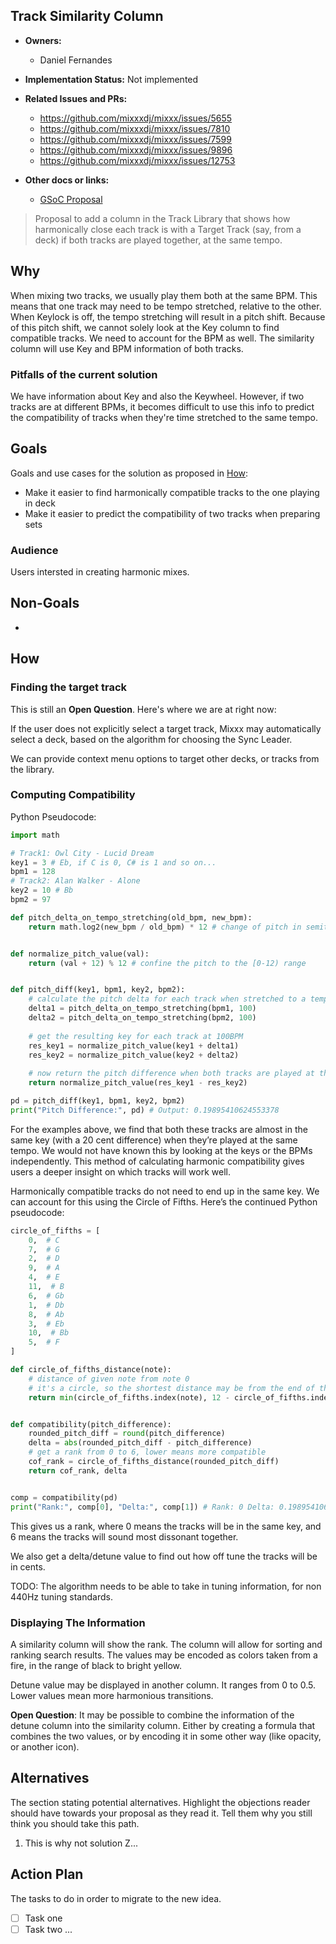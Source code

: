 ## Track Similarity Column

* **Owners:**
  * Daniel Fernandes

* **Implementation Status:** Not implemented

* **Related Issues and PRs:**
  * https://github.com/mixxxdj/mixxx/issues/5655
  * https://github.com/mixxxdj/mixxx/issues/7810
  * https://github.com/mixxxdj/mixxx/issues/7599
  * https://github.com/mixxxdj/mixxx/issues/9896
  * https://github.com/mixxxdj/mixxx/issues/12753


* **Other docs or links:**
  * [GSoC Proposal](https://docs.google.com/document/d/1QAe8mvZFKkFnG--02kuzSagzea6_ed5g3VfjuSyAY7w/edit?usp=sharing)

> Proposal to add a column in the Track Library that shows how harmonically close each track is with a Target
> Track (say, from a deck) if both tracks are played together, at the same tempo.

## Why

When mixing two tracks, we usually play them both at the same BPM. This means that one track may need to be tempo
stretched, relative to the other. When Keylock is off, the tempo stretching will result in a pitch shift.
Because of this pitch shift, we cannot solely look at the Key column to find compatible tracks.
We need to account for the BPM as well. The similarity column will use Key and BPM information of both tracks.


### Pitfalls of the current solution

We have information about Key and also the Keywheel. However, if two tracks are at different BPMs, it becomes
difficult to use this info to predict the compatibility of tracks when they're time stretched to the same tempo.


## Goals

Goals and use cases for the solution as proposed in [How](#how):

* Make it easier to find harmonically compatible tracks to the one playing in deck
* Make it easier to predict the compatibility of two tracks when preparing sets

### Audience

Users intersted in creating harmonic mixes.


## Non-Goals

* 


## How


### Finding the target track

This is still an **Open Question**. Here's where we are at right now:

If the user does not explicitly select a target track, Mixxx may automatically select a deck, based on the 
algorithm for choosing the Sync Leader.

We can provide context menu options to target other decks, or tracks from the library.


### Computing Compatibility

Python Pseudocode:

```python
import math

# Track1: Owl City - Lucid Dream
key1 = 3 # Eb, if C is 0, C# is 1 and so on...
bpm1 = 128
# Track2: Alan Walker - Alone
key2 = 10 # Bb
bpm2 = 97

def pitch_delta_on_tempo_stretching(old_bpm, new_bpm):
	return math.log2(new_bpm / old_bpm) * 12 # change of pitch in semitones


def normalize_pitch_value(val):
	return (val + 12) % 12 # confine the pitch to the [0-12) range


def pitch_diff(key1, bpm1, key2, bpm2):
	# calculate the pitch delta for each track when stretched to a tempo of 100BPM
	delta1 = pitch_delta_on_tempo_stretching(bpm1, 100)
	delta2 = pitch_delta_on_tempo_stretching(bpm2, 100)
    
	# get the resulting key for each track at 100BPM
	res_key1 = normalize_pitch_value(key1 + delta1)
	res_key2 = normalize_pitch_value(key2 + delta2)
    
	# now return the pitch difference when both tracks are played at the same tempo
	return normalize_pitch_value(res_key1 - res_key2)

pd = pitch_diff(key1, bpm1, key2, bpm2)
print("Pitch Difference:", pd) # Output: 0.19895410624553378

```

For the examples above, we find that both these tracks are almost in the same key (with a 20 cent difference) when they’re played at the same tempo. We would not have known this by looking at the keys or the BPMs independently. This method of calculating harmonic compatibility gives users a deeper insight on which tracks will work well. 

Harmonically compatible tracks do not need to end up in the same key. We can account for this using the Circle of Fifths. Here’s the continued Python pseudocode:


```python
circle_of_fifths = [
    0,  # C
    7,  # G
    2,  # D
    9,  # A
    4,  # E
    11,  # B
    6,  # Gb
    1,  # Db
    8,  # Ab
    3,  # Eb
    10,  # Bb
    5,  # F
]

def circle_of_fifths_distance(note):
    # distance of given note from note 0
    # it's a circle, so the shortest distance may be from the end of the array
    return min(circle_of_fifths.index(note), 12 - circle_of_fifths.index(note))


def compatibility(pitch_difference):
    rounded_pitch_diff = round(pitch_difference)
    delta = abs(rounded_pitch_diff - pitch_difference)
    # get a rank from 0 to 6, lower means more compatible
    cof_rank = circle_of_fifths_distance(rounded_pitch_diff)
    return cof_rank, delta


comp = compatibility(pd)
print("Rank:", comp[0], "Delta:", comp[1]) # Rank: 0 Delta: 0.19895410624553378
```

This gives us a rank, where 0 means the tracks will be in the same key, and 6 means the tracks will sound most dissonant together. 

We also get a delta/detune value to find out how off tune the tracks will be in cents.

TODO: The algorithm needs to be able to take in tuning information, for non 440Hz tuning standards.


### Displaying The Information

A similarity column will show the rank.  The column will allow for sorting and ranking search results.
The values may be encoded as colors taken from a fire, in the range of black to bright yellow. 

Detune value may be displayed in another column. It ranges from 0 to 0.5. Lower values mean more harmonious transitions.

**Open Question**: It may be possible to combine the information of the detune column into the similarity column. 
Either by creating a formula that combines the two values, or by encoding it in some other way (like opacity, or another icon).


## Alternatives

The section stating potential alternatives. Highlight the objections reader should have towards your proposal as they
read it. Tell them why you still think you should take this path.

1. This is why not solution Z...


## Action Plan

The tasks to do in order to migrate to the new idea.

* [ ] Task one <GH issue>
* [ ] Task two <GH issue> ...
